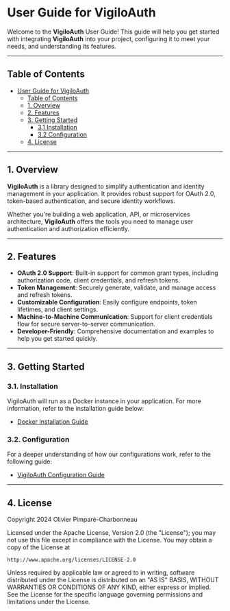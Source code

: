 # User Guide for VigiloAuth

Welcome to the **VigiloAuth** User Guide! This guide will help you get started with integrating **VigiloAuth** into your project, configuring it to meet your needs, and understanding its features.

---

## Table of Contents
- [User Guide for VigiloAuth](#user-guide-for-vigiloauth)
	- [Table of Contents](#table-of-contents)
	- [1. Overview](#1-overview)
	- [2. Features](#2-features)
	- [3. Getting Started](#3-getting-started)
		- [3.1 Installation](#31-installation)
		- [3.2 Configuration](#32-configuration)
	- [4. License](#4-license)

---

## 1. Overview

**VigiloAuth** is a library designed to simplify authentication and identity management in your application. It provides robust support for OAuth 2.0, token-based authentication, and secure identity workflows.

Whether you're building a web application, API, or microservices architecture, **VigiloAuth** offers the tools you need to manage user authentication and authorization efficiently.

---

## 2. Features

- **OAuth 2.0 Support**: Built-in support for common grant types, including authorization code, client credentials, and refresh tokens.
- **Token Management**: Securely generate, validate, and manage access and refresh tokens.
- **Customizable Configuration**: Easily configure endpoints, token lifetimes, and client settings.
- **Machine-to-Machine Communication**: Support for client credentials flow for secure server-to-server communication.
- **Developer-Friendly**: Comprehensive documentation and examples to help you get started quickly.

---

## 3. Getting Started

### 3.1. Installation
VigiloAuth will run as a Docker instance in your application. For more information, refer to the installation guide below: 
- [Docker Installation Guide](./configuration/docker.md)

### 3.2. Configuration
For a deeper understanding of how our configurations work, refer to the following guide:
- [VigiloAuth Configuration Guide](./configuration/configuration_guide.md)

---

## 4. License
Copyright 2024 Olivier Pimparé-Charbonneau

Licensed under the Apache License, Version 2.0 (the "License");
you may not use this file except in compliance with the License.
You may obtain a copy of the License at

    http://www.apache.org/licenses/LICENSE-2.0

Unless required by applicable law or agreed to in writing, software distributed under the License is distributed on an "AS IS" BASIS,
WITHOUT WARRANTIES OR CONDITIONS OF ANY KIND, either express or implied.
See the License for the specific language governing permissions and limitations under the License.